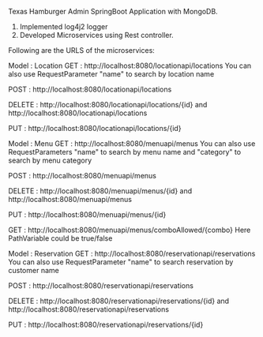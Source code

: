Texas Hamburger Admin SpringBoot Application with MongoDB.

1. Implemented log4j2 logger
2. Developed Microservices using Rest controller.

Following are the URLS of the microservices:

Model : Location 
GET : http://localhost:8080/locationapi/locations     You can also use RequestParameter "name" to search by location name

POST : http://localhost:8080/locationapi/locations

DELETE : http://localhost:8080/locationapi/locations/{id} and http://localhost:8080/locationapi/locations

PUT : http://localhost:8080/locationapi/locations/{id}


Model : Menu
GET : http://localhost:8080/menuapi/menus   You can also use RequestParameters "name" to search by menu name and "category" to search by menu category 

POST : http://localhost:8080/menuapi/menus

DELETE : http://localhost:8080/menuapi/menus/{id}  and http://localhost:8080/menuapi/menus

PUT : http://localhost:8080/menuapi/menus/{id}

GET : http://localhost:8080/menuapi/menus/comboAllowed/{combo}   Here PathVariable could be true/false


Model : Reservation
GET : http://localhost:8080/reservationapi/reservations     You can also use RequestParameter "name" to search reservation by customer name

POST : http://localhost:8080/reservationapi/reservations

DELETE : http://localhost:8080/reservationapi/reservations/{id} and http://localhost:8080/reservationapi/reservations

PUT : http://localhost:8080/reservationapi/reservations/{id}
